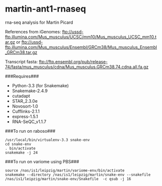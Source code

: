 martin-ant1-rnaseq
============

rna-seq analysis for Martin Picard

References from iGenomes:
<ftp://ussd-ftp.illumina.com/Mus_musculus/UCSC/mm10/Mus_musculus_UCSC_mm10.tar.gz>
or
<ftp://ussd-ftp.illumina.com/Mus_musculus/Ensembl/GRCm38/Mus_musculus_Ensembl_GRCm38.tar.gz>

Transcript fasta:
<ftp://ftp.ensembl.org/pub/release-74/fasta/mus_musculus/cdna/Mus_musculus.GRCm38.74.cdna.all.fa.gz>

###Requires###
- Python-3.3 (for Snakemake)
- Snakemake-2.4.9
- cutadapt
- STAR_2.3.0e
- Novosort-1.0
- Cufflinks-2.1.1
- express-1.5.1
- RNA-SeQC_v1.1.7

###To run on raboso###
```
/usr/local/bin/virtualenv-3.3 snake-env
cd snake-env
. bin/activate
snakemake -j 24
```

###To run on variome using PBS###
```
source /nas/is1/leipzig/martin/variome-env/bin/activate
snakemake --directory /nas/is1/leipzig/martin/snake-env --snakefile /nas/is1/leipzig/martin/snake-env/Snakefile  -c qsub -j 16
````